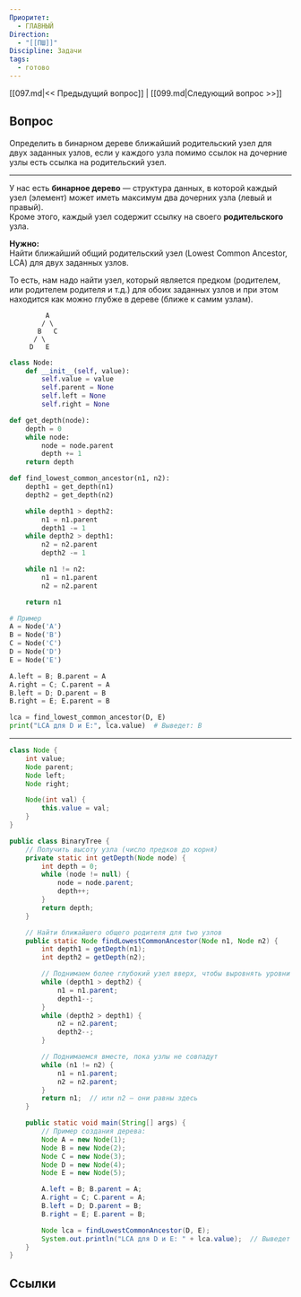 ```yaml
---
Приоритет:
  - ГЛАВНЫЙ
Direction:
  - "[[ПШ]]"
Discipline: Задачи
tags:
  - готово
---
```

[[097.md|<< Предыдущий вопрос]] | [[099.md|Следующий вопрос >>]]
## Вопрос
Определить в бинарном дереве ближайший родительский узел для двух заданных узлов, если у каждого узла помимо ссылок на дочерние узлы есть ссылка на родительский узел.

---
У нас есть **бинарное дерево** — структура данных, в которой каждый узел (элемент) может иметь максимум два дочерних узла (левый и правый).  
Кроме этого, каждый узел содержит ссылку на своего **родительского** узла.

**Нужно:**  
Найти ближайший общий родительский узел (Lowest Common Ancestor, LCA) для двух заданных узлов.

То есть, нам надо найти узел, который является предком (родителем, или родителем родителя и т.д.) для обоих заданных узлов и при этом находится как можно глубже в дереве (ближе к самим узлам).

```
         A
        / \
       B   C
      / \
     D   E
```

```python
class Node:
    def __init__(self, value):
        self.value = value
        self.parent = None
        self.left = None
        self.right = None

def get_depth(node):
    depth = 0
    while node:
        node = node.parent
        depth += 1
    return depth

def find_lowest_common_ancestor(n1, n2):
    depth1 = get_depth(n1)
    depth2 = get_depth(n2)

    while depth1 > depth2:
        n1 = n1.parent
        depth1 -= 1
    while depth2 > depth1:
        n2 = n2.parent
        depth2 -= 1

    while n1 != n2:
        n1 = n1.parent
        n2 = n2.parent

    return n1

# Пример
A = Node('A')
B = Node('B')
C = Node('C')
D = Node('D')
E = Node('E')

A.left = B; B.parent = A
A.right = C; C.parent = A
B.left = D; D.parent = B
B.right = E; E.parent = B

lca = find_lowest_common_ancestor(D, E)
print("LCA для D и E:", lca.value)  # Выведет: B
```

---

```java
class Node {
    int value;
    Node parent;
    Node left;
    Node right;

    Node(int val) {
        this.value = val;
    }
}

public class BinaryTree {
    // Получить высоту узла (число предков до корня)
    private static int getDepth(Node node) {
        int depth = 0;
        while (node != null) {
            node = node.parent;
            depth++;
        }
        return depth;
    }

    // Найти ближайшего общего родителя для two узлов
    public static Node findLowestCommonAncestor(Node n1, Node n2) {
        int depth1 = getDepth(n1);
        int depth2 = getDepth(n2);

        // Поднимаем более глубокий узел вверх, чтобы выровнять уровни
        while (depth1 > depth2) {
            n1 = n1.parent;
            depth1--;
        }
        while (depth2 > depth1) {
            n2 = n2.parent;
            depth2--;
        }

        // Поднимаемся вместе, пока узлы не совпадут
        while (n1 != n2) {
            n1 = n1.parent;
            n2 = n2.parent;
        }
        return n1;  // или n2 — они равны здесь
    }

    public static void main(String[] args) {
        // Пример создания дерева:
        Node A = new Node(1);
        Node B = new Node(2);
        Node C = new Node(3);
        Node D = new Node(4);
        Node E = new Node(5);

        A.left = B; B.parent = A;
        A.right = C; C.parent = A;
        B.left = D; D.parent = B;
        B.right = E; E.parent = B;

        Node lca = findLowestCommonAncestor(D, E);
        System.out.println("LCA для D и E: " + lca.value);  // Выведет 2 (узел B)
    }
}
```
## Ссылки
